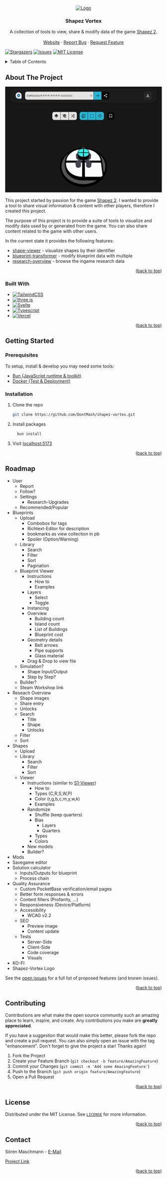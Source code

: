 <a name="readme-top"></a>

<!-- PROJECT LOGO -->
<br />
<div align="center">
  <a href="https://github.com/DontMash/shapez-vortex">
    <img src="static/favicon.png" alt="Logo" width="80" height="80">
  </a>

<h3 align="center">Shapez Vortex</h3>

  <p align="center">
    A collection of tools to view, share & modify data of the game
    <a href="https://store.steampowered.com/app/2162800/shapez_2/">Shapez 2</a>.
    <br />
    <br />
    <a href="https://shapez.soren.codes">Website</a>
    ·
    <a href="https://github.com/DontMash/shapez-vortex/issues">Report Bug</a>
    ·
    <a href="https://github.com/DontMash/shapez-vortex/issues">Request Feature</a>
  </p>
</div>

<!-- PROJECT SHIELDS -->

[![Stargazers][stars-shield]][stars-url]
[![Issues][issues-shield]][issues-url]
[![MIT License][license-shield]][license-url]

<!-- TABLE OF CONTENTS -->
<details>
  <summary>Table of Contents</summary>
  <ol>
    <li>
      <a href="#about-the-project">About The Project</a>
      <ul>
        <li><a href="#built-with">Built With</a></li>
      </ul>
    </li>
    <li>
      <a href="#getting-started">Getting Started</a>
      <ul>
        <li><a href="#prerequisites">Prerequisites</a></li>
        <li><a href="#installation">Installation</a></li>
      </ul>
    </li>
    <li><a href="#roadmap">Roadmap</a></li>
    <li><a href="#contributing">Contributing</a></li>
    <li><a href="#license">License</a></li>
    <li><a href="#contact">Contact</a></li>
  </ol>
</details>

<!-- ABOUT THE PROJECT -->

## About The Project

[![Shape Viewer][product-image]][product-url]

This project started by passion for the game [Shapez 2](https://store.steampowered.com/app/2162800/shapez_2/). I wanted to provide a tool to share visual information & content with other players, therefore I created this project.

The purpose of this project is to provide a suite of tools to visualize and modify data used by or generated from the game.
You can also share content related to the game with other users.

In the current state it provides the following features:

* [shape-viewer](https://shapez.soren.codes/shape) - visualize shapes by their identifier
* [blueprint-transformer](https://shapez.soren.codes/blueprint) - modify blueprint data with multiple
* [research-overview](https://shapez.soren.codes/research) - browse the ingame research data

<p align="right">(<a href="#readme-top">back to top</a>)</p>

### Built With

* [![TailwindCSS][Tailwind-badge]][Tailwind-url]
* [![three.js][threejs-badge]][threejs-url]
* [![Svelte][Svelte-badge]][Svelte-url]
* [![Typescript][Typescript-badge]][Typescript-url]
* [![Vercel][Vercel-badge]][Vercel-url]

<p align="right">(<a href="#readme-top">back to top</a>)</p>

<!-- GETTING STARTED -->

## Getting Started

### Prerequisites

To setup, install & develop you may need some tools:

* [Bun (JavaScript runtime & toolkit)](https://bun.sh/)
* [Docker (Test & Deployment)](https://docs.docker.com/get-docker/)

### Installation

1. Clone the repo

   ```sh
   git clone https://github.com/DontMash/shapez-vortex.git
   ```

2. Install packages

    ```sh
      bun install
    ```

3. Visit [localhost:5173](http://localhost:5173)

<p align="right">(<a href="#readme-top">back to top</a>)</p>

<!-- ROADMAP -->

## Roadmap

* User
  * Report
  * Follow?
  * Settings
    * Research-Upgrades
  * Recommended/Popular
* Blueprints
  * Upload
    * Combobox for tags
    * Richtext-Editor for description
    * bookmarks as view collection in pb
    * Spoiler (Option/Warning)
  * Library
    * Search
    * Filter
    * Sort
    * Pagination
  * Blueprint Viewer
    * Instructions
      * How to
      * Examples
    * Layers
      * Select
      * Toggle
    * Instancing
    * Overview
      * Building count
      * Island count
      * List of Buildings
      * Blueprint cost
    * Geometry details
      * Belt arrows
      * Pipe supports
      * Glass material
    * Drag & Drop to view file
  * Simulation?
    * Shape Input/Output
    * Step by Step?
  * Builder?
  * Steam Workshop link
* Reseach Overview
  * Shape images
  * Share entry
  * Unlocks
  * Search
    * Title
    * Shape
    * Unlocks
  * Filter
  * Sort
* Shapes
  * Upload
  * Library
    * Search
    * Filter
    * Sort
  * Viewer
    * Instructions (similar to [S1-Viewer](https://viewer.shapez.io))
      * How to
      * Types (C,R,S,W,P)
      * Color (r,g,b,c,m,y,w,k)
      * Examples
    * Randomize
      * Shuffle (keep quarters)
      * Bias
        * Layers
        * Quarters
      * Types
      * Colors
    * New models
    * Builder?
* Mods
* Savegame editor
* Solution calculator
  * Inputs/Outputs for blueprint
  * Process chain
* Quality Assurance
  * Custom PocketBase verification/email pages
  * Better form responses & errors
  * Content filters (Profanity, ...)
  * Responsiveness (Device/Platform)
  * Accessibility
    * WCAG v2.2
  * SEO
    * Preview image
    * Content update
  * Tests
    * Server-Side
    * Client-Side
    * Code coverage
    * Visuals
* KO-FI
* Shapez-Vortex Logo

See the [open issues][issues-url] for a full list of proposed features (and known issues).

<p align="right">(<a href="#readme-top">back to top</a>)</p>

<!-- CONTRIBUTING -->

## Contributing

Contributions are what make the open source community such an amazing place to learn, inspire, and create. Any contributions you make are **greatly appreciated**.

If you have a suggestion that would make this better, please fork the repo and create a pull request. You can also simply open an issue with the tag "enhancement".
Don't forget to give the project a star! Thanks again!

1. Fork the Project
2. Create your Feature Branch (`git checkout -b feature/AmazingFeature`)
3. Commit your Changes (`git commit -m 'Add some AmazingFeature'`)
4. Push to the Branch (`git push origin feature/AmazingFeature`)
5. Open a Pull Request

<p align="right">(<a href="#readme-top">back to top</a>)</p>

<!-- LICENSE -->

## License

Distributed under the MIT License. See [`LICENSE`][license-url] for more information.

<p align="right">(<a href="#readme-top">back to top</a>)</p>

<!-- CONTACT -->

## Contact

Sören Maschmann - [E-Mail](mailto:work@soren.codes)

[Project Link][repo-url]

<p align="right">(<a href="#readme-top">back to top</a>)</p>

<!-- MARKDOWN LINKS -->
<!-- IMAGES -->
[repo-url]: https://github.com/DontMash/shapez-vortex
[product-url]: https://shapez.soren.codes
[product-image]: resources/images/product.png

<!-- SHIELDS -->
[stars-shield]: https://img.shields.io/github/stars/DontMash/shapez-vortex.svg?style=for-the-badge
[stars-url]: https://github.com/DontMash/shapez-vortex/stargazers
[issues-shield]: https://img.shields.io/github/issues/DontMash/shapez-vortex.svg?style=for-the-badge
[issues-url]: https://github.com/DontMash/shapez-vortex/issues
[license-shield]: https://img.shields.io/github/license/DontMash/shapez-vortex.svg?style=for-the-badge
[license-url]: https://github.com/DontMash/shapez-vortex/blob/main/LICENSE

<!-- BADGES -->
[Tailwind-badge]: https://img.shields.io/badge/tailwindcss-%2338B2AC.svg?style=for-the-badge&logo=tailwind-css&logoColor=white
[Tailwind-url]: https://tailwindcss.com/
[threejs-badge]: https://img.shields.io/badge/threejs-black?style=for-the-badge&logo=three.js&logoColor=white
[threejs-url]: https://threejs.org/
[Svelte-badge]: https://img.shields.io/badge/Svelte-4A4A55?style=for-the-badge&logo=svelte&logoColor=FF3E00
[Svelte-url]: https://svelte.dev/
[Typescript-badge]: https://img.shields.io/badge/typescript-%23007ACC.svg?style=for-the-badge&logo=typescript&logoColor=white
[Typescript-url]: https://www.typescriptlang.org/
[Vercel-badge]: https://img.shields.io/badge/vercel-%23000000.svg?style=for-the-badge&logo=vercel&logoColor=white
[Vercel-url]: https://vercel.com/
